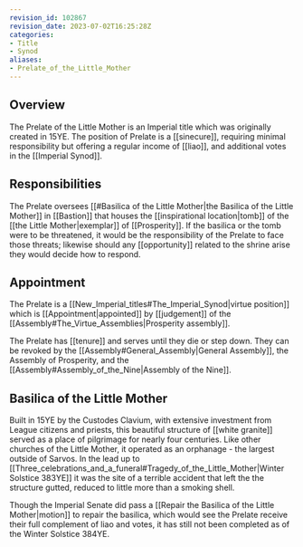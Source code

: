 ```yaml
---
revision_id: 102867
revision_date: 2023-07-02T16:25:28Z
categories:
- Title
- Synod
aliases:
- Prelate_of_the_Little_Mother
---
```



## Overview
The Prelate of the Little Mother is an Imperial title which was originally created in 15YE. The position of Prelate is a [[sinecure]], requiring minimal responsibility but offering a regular income of [[liao]], and additional votes in the [[Imperial Synod]].

## Responsibilities
The Prelate oversees [[#Basilica of the Little Mother|the Basilica of the Little Mother]] in [[Bastion]] that houses the [[inspirational location|tomb]] of the [[the Little Mother|exemplar]] of [[Prosperity]]. If the basilica or the tomb were to be threatened, it would be the responsibility of the Prelate to face those threats; likewise should any [[opportunity]] related to the shrine arise they would decide how to respond.


## Appointment
The Prelate is a [[New_Imperial_titles#The_Imperial_Synod|virtue position]] which is [[Appointment|appointed]] by [[judgement]] of the [[Assembly#The_Virtue_Assemblies|Prosperity assembly]]. 

The Prelate has [[tenure]] and serves until they die or step down. They can be revoked by the [[Assembly#General_Assembly|General Assembly]], the Assembly of Prosperity, and the [[Assembly#Assembly_of_the_Nine|Assembly of the Nine]].

## Basilica of the Little Mother
Built in 15YE by the Custodes Clavium, with extensive investment from League citizens and priests, this beautiful structure of [[white granite]] served as a place of pilgrimage for nearly four centuries. Like other churches of the Little Mother, it operated as an orphanage - the largest outside of Sarvos. In the lead up to [[Three_celebrations_and_a_funeral#Tragedy_of_the_Little_Mother|Winter Solstice 383YE]] it was the site of a terrible accident that left the the structure gutted, reduced to little more than a smoking shell. 

Though the Imperial Senate did pass a [[Repair the Basilica of the Little Mother|motion]] to repair the basilica, which would see the Prelate receive their full complement of liao and votes, it has still not been completed as of the Winter Solstice 384YE.
